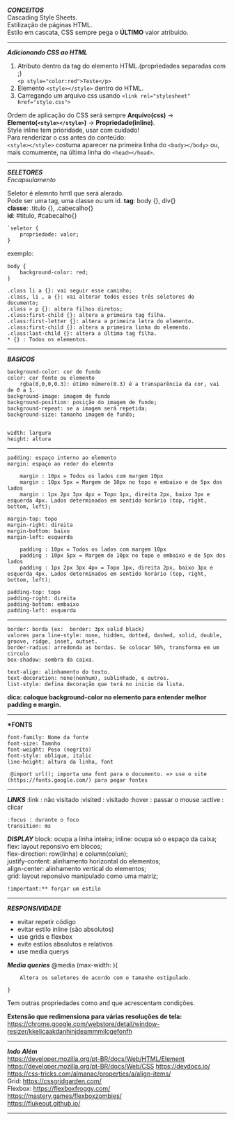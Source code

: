 **_CONCEITOS_**  
Cascading Style Sheets.  
Estilização de páginas HTML.  
Estilo em cascata, CSS sempre pega o **ÚLTIMO** valor atribuído.

---

**_Adicionando CSS ao HTML_**

1. Atributo dentro da tag do elemento HTML.(propriedades separadas com ;)  
   `<p style="color:red">Teste</p>`
2. Elemento `<style></style>` dentro do HTML.
3. Carregando um arquivo css usando `<link rel="stylesheet" href="style.css">`

Ordem de aplicação do CSS será sempre **Arquivo(css)** -> **Elemento(`<style></style>`)** -> **Propriedade(inline)**.  
Style inline tem prioridade, usar com cuidado!  
Para renderizar o css antes do conteúdo:  
`<style></style>` costuma aparecer na primeira linha do `<body></body>` ou, mais comumente, na última linha do `<head></head>`.

---

**_SELETORES_**  
_Encapsulamento_

Seletor é elemnto hmtl que será alerado.  
Pode ser uma tag, uma classe ou um id.
**tag**: body {}, div{}  
**classe**: .titulo {}, .cabecalho{}  
**id**: #titulo, #cabecalho{}

    `seletor {
        propriedade: valor;
    }

exemplo:

    body {
        background-color: red;
    }

    .class li a {}: vai seguir esse caminho;  
    .class, li , a {}: vai alterar todos esses três seletores do documento;  
    .class > p {}: altera filhos diretos;  
    .class:first-child {}: altera a primeira tag filha.  
    .class:first-letter {}: altera a primeira letra do elemento.  
    .class:first-child {}: altera a primeira linha do elemento.  
    .class:last-child {}: altera a última tag filha.  
    * {} : Todos os elementos.  

---

**_BASICOS_**

    background-color: cor de fundo
    color: cor fonte ou elemento
        rgba(0,0,0,0.3): útimo número(0.3) é a transparência da cor, vai de 0 a 1.  
    background-image: imagem de fundo
    background-position: posição do imagem de fundo;
    background-repeat: se a imagem será repetida;
    background-size: tamanho imagem de fundo;


    width: largura
    height: altura

---
    padding: espaço interno ao elemento
    margin: espaço ao redor do elemnto

        margin : 10px = Todos os lados com margem 10px  
        margin : 10px 5px = Margem de 10px no topo e embaixo e de 5px dos lados  
        margin : 1px 2px 3px 4px = Topo 1px, direita 2px, baixo 3px e esquerda 4px. Lados determinados em sentido horário (top, right, bottom, left);  

    margin-top: topo  
    margin-right: direita  
    margin-bottom: baixo  
    margin-left: esquerda  

        padding : 10px = Todos os lados com margem 10px  
        padding : 10px 5px = Margem de 10px no topo e embaixo e de 5px dos lados  
        padding : 1px 2px 3px 4px = Topo 1px, direita 2px, baixo 3px e esquerda 4px. Lados determinados em sentido horário (top, right, bottom, left);  
        
    padding-top: topo  
    padding-right: direita  
    padding-bottom: embaixo  
    padding-left: esquerda  

---
    border: borda (ex:  border: 3px solid black)
    valores para line-style: none, hidden, dotted, dashed, solid, double, groove, ridge, inset, outset.
    border-radius: arredonda as bordas. Se colocar 50%, transforma em um circulo
    box-shadow: sombra da caixa.

    text-align: alinhamento do texto.
    text-decoration: none(nenhum), sublinhado, e outros.  
    list-style: defina decoração que terá no inicio da lista.  

**dica: coloque background-color no elemento para entender melhor padding e margin.**

---
**\*FONTS**

    font-family: Nome da fonte
    font-size: Tamnho
    font-weight: Peso (negrito)
    font-style: oblique, italic
    line-height: altura da linha, font

     @import url(); importa uma font para o documento. => use o site (https://fonts.google.com/) para pegar fontes

---

**_LINKS_**
    :link : não visitado
    :visited : visitado
    :hover : passar o mouse
    :active : clicar

    :focus : durante o foco
    transition: ms

**_DISPLAY_**
    block: ocupa a linha inteira; 
    inline: ocupa só o espaço da caixa;
    flex: layout reponsivo em blocos;  
    flex-direction: row(linha) e column(colun);  
    justify-content: alinhamento horizontal do elementos;  
    align-center: alinhamento vertical do elementos;  
    grid: layout reponsivo manipulado como uma matriz;  

    !important:** forçar um estilo

---
**_RESPONSIVIDADE_**
- evitar repetir código
- evitar estilo inline (são absolutos)
- use grids e flexbox
- evite estilos absolutos e relativos
- use media querys

**_Media queries_**
    @media (max-width: ){

        Altera os seletores de acordo com o tamanho estipulado.

    }

Tem outras propriedades como and que acrescentam condições.

**Extensão que redimensiona para várias resoluções de tela:** https://chrome.google.com/webstore/detail/window-resizer/kkelicaakdanhinjdeammmilcgefonfh

---

**_Indo Além_**  
https://developer.mozilla.org/pt-BR/docs/Web/HTML/Element  
https://developer.mozilla.org/pt-BR/docs/Web/CSS
https://devdocs.io/  
https://css-tricks.com/almanac/properties/a/align-items/  
Grid: https://cssgridgarden.com/  
Flexbox: https://flexboxfroggy.com/  
https://mastery.games/flexboxzombies/  
https://flukeout.github.io/

---
